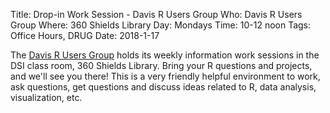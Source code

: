Title: Drop-in Work Session - Davis R Users Group
Who: Davis R Users Group
Where: 360 Shields Library
Day: Mondays
Time: 10-12 noon
Tags: Office Hours, DRUG
Date: 2018-1-17

The [Davis R Users Group](https://d-rug.github.io/) holds its weekly
information work sessions in the DSI class room, 360 Shields Library. Bring
your R questions and projects, and we'll see you there! This is a very friendly
helpful environment to work, ask questions, get questions and discuss ideas
related to R, data analysis, visualization, etc.

